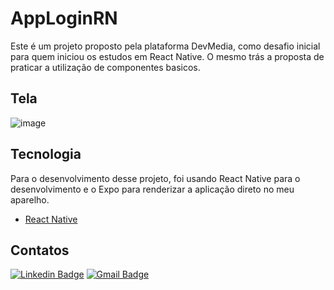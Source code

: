 # AppLoginRN
Este é um projeto proposto pela plataforma DevMedia, como desafio inicial para quem iniciou os estudos em React Native. 
O mesmo trás a proposta de praticar a utilização de componentes basicos. 
## Tela

![image](https://user-images.githubusercontent.com/72640449/221435700-be466625-a0ce-4814-8669-40d5fb27c5f9.png)


## Tecnologia
Para o desenvolvimento desse projeto, foi usando React Native para o desenvolvimento e o Expo para renderizar a aplicação direto no meu aparelho. </br>
- [React Native](https://reactnative.dev/)


## Contatos 
[![Linkedin Badge](https://img.shields.io/badge/-LinkedIn-0072b1?style=for-the-badge&logo=Linkedin&logoColor=white)](https://www.linkedin.com/in/emmanuel-cosme-martins-bento-3963bb1b9/ 'Contato pelo LinkedIn')
[![Gmail Badge](https://img.shields.io/badge/-gmail-c14438?style=for-the-badge&logo=Gmail&logoColor=white)](mailto:emmanuelbento6@gmail.com 'Contato via Email')
